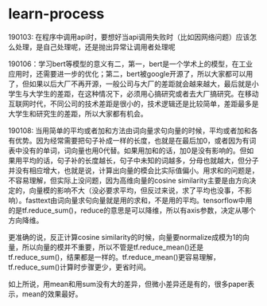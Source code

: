 # learn-process

190103: 在程序中调用api时，要想好当api调用失败时（比如因网络问题）应该怎么处理，是自己处理呢，还是抛出异常让调用者处理呢

190106：学习bert等模型的意义有二，第一，bert是一个学术上的模型，在工业应用时，还需要进一步的优化；第二，bert被google开源了，所以大家都可以用了，但如果以后大厂不再开源，一般公司与大厂的差距就会越来越大，最后就是小学生与大学生的差距，在这种情况下，必须用心搞研究或者去大厂搞研究。在移动互联网时代，不同公司的技术差距是很小的，技术逻辑还是比较简单，差距最多是大学生和研究生的差距，所以大家都有机会。

190108: 当用简单的平均或者加和方法由词向量求句向量的时候，平均或者加和各有优势。因为经常需要把句子补成一样的长度，也就是在最后加0，或者因为有词表中没有的单词，词向量也用0代替。如果用加和的话，加0是没有影响的。但如果用平均的话，句子补的长度越长，句子中未知的词越多，分母也就越大，但分子并没有相应增大，也就是说，计算出向量的模会比实际值偏小。用求和的问题是，不容易理解，但实际上没问题，因为高维向量的cosine similarity主要是由方向决定的，向量模的影响不大（没必要求平均，但反过来说，求了平均也没事，不影响）。fasttext由词向量求句向量就是用的求和，不是用的平均。tensorflow中用的是tf.reduce_sum()，reduce的意思是可以降维，所以有axis参数，决定从哪个方向降维。

更准确的说，反正计算cosine similarity的时候，向量要normalize成模为1的向量，所以向量的模并不重要，所以不管是tf.reduce_mean()还是tf.reduce_sum()，结果都是一样的。tf.reduce_mean()更容易理解，tf.reduce_sum()计算时步骤更少，更省时间。

如上所说，用mean和用sum没有大的差异，但微小差异还是有的，很多paper表示，mean的效果最好。

